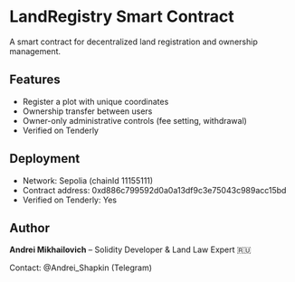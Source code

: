 # LandRegistry Smart Contract

A smart contract for decentralized land registration and ownership management.

## Features

- Register a plot with unique coordinates
- Ownership transfer between users
- Owner-only administrative controls (fee setting, withdrawal)
- Verified on Tenderly

## Deployment

- Network: Sepolia (chainId 11155111)
- Contract address: 0xd886c799592d0a0a13df9c3e75043c989acc15bd
- Verified on Tenderly: Yes

## Author

**Andrei Mikhailovich** – Solidity Developer & Land Law Expert 🇷🇺

Contact: @Andrei_Shapkin (Telegram)
